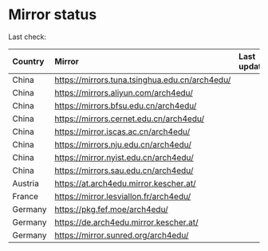 <script src="./time.js"></script>
# Mirror status
Last check: <script type="text/javascript">localize(1743431020.4538512);</script>

|Country|Mirror|Last update|
|:------|:-----|:----------|
|China|https://mirrors.tuna.tsinghua.edu.cn/arch4edu/|<script type="text/javascript">localize(1743403756);</script>|
|China|https://mirrors.aliyun.com/arch4edu/|<script type="text/javascript">localize(1743403756);</script>|
|China|https://mirrors.bfsu.edu.cn/arch4edu/|<script type="text/javascript">localize(1743359895);</script>|
|China|https://mirrors.cernet.edu.cn/arch4edu/|<script type="text/javascript">localize(1743403756);</script>|
|China|https://mirror.iscas.ac.cn/arch4edu/|<script type="text/javascript">localize(1743359895);</script>|
|China|https://mirrors.nju.edu.cn/arch4edu/|<script type="text/javascript">localize(1743316932);</script>|
|China|https://mirror.nyist.edu.cn/arch4edu/|<script type="text/javascript">localize(1743403756);</script>|
|China|https://mirrors.sau.edu.cn/arch4edu/|<script type="text/javascript">localize(1731653531);</script>|
|Austria|https://at.arch4edu.mirror.kescher.at/|<script type="text/javascript">localize(1743403756);</script>|
|France|https://mirror.lesviallon.fr/arch4edu/|<script type="text/javascript">localize(1743403756);</script>|
|Germany|https://pkg.fef.moe/arch4edu/|<script type="text/javascript">localize(1743403756);</script>|
|Germany|https://de.arch4edu.mirror.kescher.at/|<script type="text/javascript">localize(1743403756);</script>|
|Germany|https://mirror.sunred.org/arch4edu/|<script type="text/javascript">localize(1743403756);</script>|

<script src="./tablefilter/tablefilter.js"></script>
<script src="./table.js"></script>